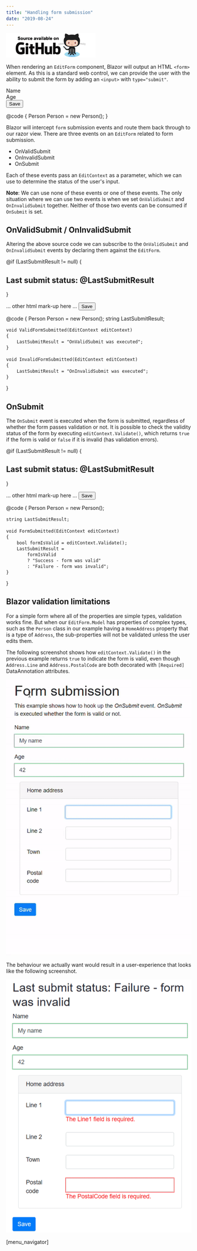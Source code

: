 ```yaml
---
title: "Handling form submission"
date: "2019-08-24"
---
```


[![](images/SourceLink.png)](https://github.com/mrpmorris/blazor-university/tree/master/src/Forms/HandlingFormSubmission)

When rendering an `EditForm` component, Blazor will output an HTML `<form>` element. As this is a standard web control, we can provide the user with the ability to submit the form by adding an `<input>` with `type="submit"`.

<EditForm Model=@Person>
  <div class="form-group">
    <label for="Name">Name</label>
    <InputText @bind-Value=Person.Name class="form-control" id="Name" />
  </div>
  <div class="form-group">
    <label for="Age">Age</label>
    <InputNumber @bind-Value=Person.Age class="form-control" id="Age" />
  </div>
  <input type="submit" class="btn btn-primary" value="Save"/>
</EditForm>

@code {
  Person Person = new Person();
}

Blazor will intercept `form` submission events and route them back through to our razor view. There are three events on an `EditForm` related to form submission.

- OnValidSubmit
- OnInvalidSubmit
- OnSubmit

Each of these events pass an `EditContext` as a parameter, which we can use to determine the status of the user's input.

**Note**: We can use none of these events or one of these events. The only situation where we can use two events is when we set `OnValidSubmit` and `OnInvalidSubmit` together. Neither of those two events can be consumed if `OnSubmit` is set.

## OnValidSubmit / OnInvalidSubmit

Altering the above source code we can subscribe to the `OnValidSubmit` and `OnInvalidSubmit` events by declaring them against the `EditForm`.

@if (LastSubmitResult != null)
{
	<h2>
		Last submit status: @LastSubmitResult
	</h2>
}

<EditForm Model=@Person OnValidSubmit=@ValidFormSubmitted OnInvalidSubmit=@InvalidFormSubmitted>
	<DataAnnotationsValidator/>
	… other html mark-up here …
	<input type="submit" class="btn btn-primary" value="Save" />
</EditForm>

@code {
	Person Person = new Person();
	string LastSubmitResult;

	void ValidFormSubmitted(EditContext editContext)
	{
		LastSubmitResult = "OnValidSubmit was executed";
	}

	void InvalidFormSubmitted(EditContext editContext)
	{
		LastSubmitResult = "OnInvalidSubmit was executed";
	}
}

## OnSubmit

The `OnSubmit` event is executed when the form is submitted, regardless of whether the form passes validation or not. It is possible to check the validity status of the form by executing `editContext.Validate()`, which returns `true` if the form is valid or `false` if it is invalid (has validation errors).

@if (LastSubmitResult != null)
{
	<h2>
		Last submit status: @LastSubmitResult
	</h2>
}

<EditForm Model=@Person OnSubmit=@FormSubmitted>
	<DataAnnotationsValidator/>
	… other html mark-up here …
	<input type="submit" class="btn btn-primary" value="Save" />
</EditForm>

@code {
	Person Person = new Person();

	string LastSubmitResult;

	void FormSubmitted(EditContext editContext)
	{
		bool formIsValid = editContext.Validate();
		LastSubmitResult =
			formIsValid
			? "Success - form was valid"
			: "Failure - form was invalid";
	}
}

## Blazor validation limitations

For a simple form where all of the properties are simple types, validation works fine. But when our `EditForm.Model` has properties of complex types, such as the `Person` class in our example having a `HomeAddress` property that is a type of `Address`, the sub-properties will not be validated unless the user edits them.

The following screenshot shows how `editContext.Validate()` in the previous example returns `true` to indicate the form is valid, even though `Address.Line` and `Address.PostalCode` are both decorated with `[Required]` DataAnnotation attributes.

![](images/FormValidationIncorrect.gif)

The behaviour we actually want would result in a user-experience that looks like the following screenshot.

![](images/BlazorFormValidationCorrect.png)

\[menu\_navigator\]
